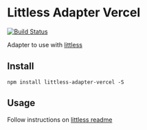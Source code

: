 # Littless Adapter Vercel

[![Build Status](https://drone-github.pr00f.media/api/badges/DPr00f/littless-adapter-vercel/status.svg)](https://drone-github.pr00f.media/DPr00f/littless-adapter-vercel)

Adapter to use with [littless](https://github.com/DPr00f/littless)

## Install

`npm install littless-adapter-vercel -S`

## Usage

Follow instructions on [littless readme](https://github.com/DPr00f/littless/blob/main/README.md)
